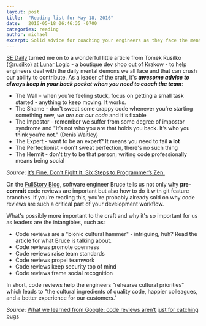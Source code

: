```yaml
---
layout: post
title:  "Reading list for May 18, 2016"
date:   2016-05-18 06:46:35 -0700
categories: reading
author: michael
excerpt: Solid advice for coaching your engineers as they face the mental demons standing between them and their code; code reviews as cultural bionic hammers, or why and how pre-commit code reviews matter to your culture
---
```


[SE Daily](http://softwareengineeringdaily.com/) turned me on to a wonderful little article from Tomek Rusilko ([@rusilko](https://twitter.com/rusilko)) at [Lunar Logic](http://www.lunarlogic.io/) - a boutique dev shop out of Krakow - to help engineers deal with the daily mental demons we all face and that can crush our ability to contribute. As a leader of the craft, it's ***awesome advice to always keep in your back pocket when you need to coach the team***:

* The Wall - when you're feeling stuck, focus on getting a small task started - anything to keep moving. It works.
* The Shame - don't sweat some crappy code whenever you're starting something new, *we are not our code* and it's fixable
* The Impostor - remember we suffer from some degree of impostor syndrome and "It’s not who you are that holds you back. It’s who you think you’re not." (Denis Waitley)
* The Expert - want to be an expert? It means you need to fail **a lot**
* The Perfectionist - don't sweat perfection, there's no such thing
* The Hermit - don't try to be that person; writing code professionally means being social

*Source*: [It’s Fine. Don’t Fight It. Six Steps to Programmer’s Zen.](http://blog.lunarlogic.io/2016/six-steps-to-programmers-zen/)

On the [FullStory Blog](http://blog.fullstory.com), software engineer Bruce tells us not only why **pre-commit** code reviews are important but also how to do it with git feature branches. If you're reading this, you're probably already sold on why code reviews are such a critical part of your development workflow.

What's possibly more important to the craft and why it's so important for us as leaders are the intangibles, such as:

* Code reviews are a "bionic cultural hammer" - intriguing, huh? Read the article for what Bruce is talking about.
* Code reviews promote openness
* Code reviews raise team standards
* Code reviews propel teamwork
* Code reviews keep security top of mind
* Code reviews frame social recognition

In short, code reviews help the engineers "rehearse cultural priorities" which leads to "the cultural ingredients of quality code, happier colleagues, and a better experience for our customers."

*Source*: [What we learned from Google: code reviews aren’t just for catching bugs](http://blog.fullstory.com/2016/04/code-reviews-arent-just-for-catching-bugs/)
